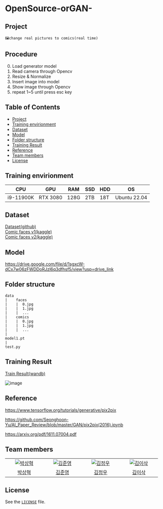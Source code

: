 # OpenSource-orGAN-

## Project
```
🖼️change real pictures to comics(real time)
```

## Procedure
0. Load generator model
1. Read camera through Opencv
2. Resize & Normalize
3. Insert image into model
4. Show image through Opencv
5. repeat 1~5 until press esc key

## Table of Contents

- [Project](#Project)
- [Training envirionment](#Training-envirionment)
- [Dataset](#Dataset)
- [Model](#Model)
- [Folder structure](#Folder-structure)
- [Training Result](#Training-Result)
- [Reference](#Reference)
- [Team members](#Team-members)
- [License](#license)

## 

## Training envirionment
|CPU|GPU|RAM|SSD|HDD|OS|
|---|---|---|---|---|---|
|i9-11900K|RTX 3080|128G|2TB|18T|Ubuntu 22.04|

## Dataset
[Dataset(github)](https://github.com/Sxela/face2comics)     
[Comic faces v1(kaggle)](https://www.kaggle.com/datasets/defileroff/comic-faces-paired-synthetic)     
[Comic faces v2(kaggle)](https://www.kaggle.com/datasets/defileroff/comic-faces-paired-synthetic-v2)

## Model
https://drive.google.com/file/d/1sgxcW-dCx7w06zFWDDoRJzl6q3dfhsf5/view?usp=drive_link

## Folder structure
```
data
|    faces
|    |  0.jpg
|    |  1.jpg
|    |  ...
|    comics
|    |  0.jpg
|    |  1.jpg
|    |  ...
|
model1.pt
|
test.py
```

## Training Result
[Train Result(wandb)](https://wandb.ai/takeout/face2comic?workspace=user-takeout)

![image](https://github.com/altakori/OpenSource-orGAN-/assets/92903593/a240cc22-b9e7-4287-8273-20dbedbc36b1)

## Reference
https://www.tensorflow.org/tutorials/generative/pix2pix

https://github.com/Seonghoon-Yu/AI_Paper_Review/blob/master/GAN/pix2pix(2016).ipynb

https://arxiv.org/pdf/1611.07004.pdf


## Team members

<table>
  <tr>
    <td align="center" width="150px">
      <a href="https://github.com/altakori" target="_blank">
        <img src="https://avatars.githubusercontent.com/u/126345795?v=4" alt="박상혁" />
      </a>
    </td>
    <td align="center" width="150px">
      <a href="https://github.com/be0k" target="_blank">
        <img src="https://avatars.githubusercontent.com/u/141907272?v=4" alt="김준영" />
      </a>
    </td>
    <td align="center" width="150px">
      <a href="https://github.com/qnq314" target="_blank">
        <img src="https://avatars.githubusercontent.com/u/143786169?v=4" alt="김정우" />
      </a>
    </td>
    <td align="center" width="150px">
      <a href="https://github.com/isaac8570" target="_blank">
        <img src="https://avatars.githubusercontent.com/u/92903593?v=4" alt="김이삭" />
      </a>
    </td>
  </tr>
  <tr>
   <td align="center">
      <a href="https://github.com/altakori" target="_blank">
        박상혁
      </a>
    </td>
    <td align="center">
      <a href="https://github.com/be0k" target="_blank">
        김준영
      </a>
    </td>
     <td align="center">
      <a href="https://github.com/qnq314" target="_blank">
        김정우
      </a>
    </td>
     <td align="center">
      <a href="https://github.com/isaac8570" target="_blank">
        김이삭
      </a>
    </td>
  </tr>
<table>


## License
See the [`LICENSE`](https://github.com/altakori/OpenSource-orGAN-/blob/main/LICENSE) file.
